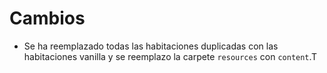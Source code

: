 # Cambios
- Se ha reemplazado todas las habitaciones duplicadas con las habitaciones vanilla y se reemplazo la carpete `resources` con `content`.T
